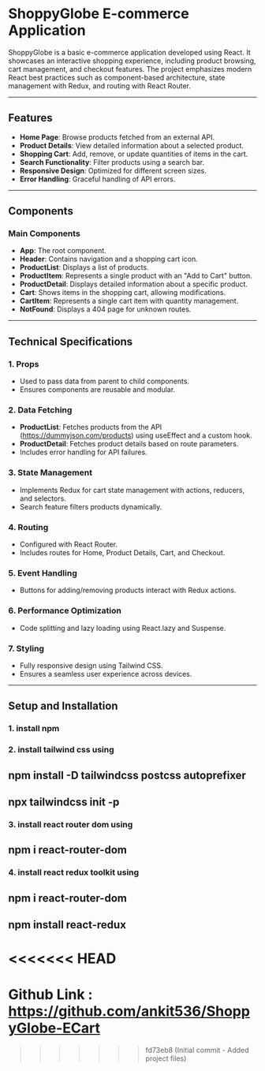 # ShoppyGlobe E-commerce Application

ShoppyGlobe is a basic e-commerce application developed using React. It showcases an interactive shopping experience, including product browsing, cart management, and checkout features. The project emphasizes modern React best practices such as component-based architecture, state management with Redux, and routing with React Router.

---

## Features

- **Home Page**: Browse products fetched from an external API.
- **Product Details**: View detailed information about a selected product.
- **Shopping Cart**: Add, remove, or update quantities of items in the cart.
- **Search Functionality**: Filter products using a search bar.
- **Responsive Design**: Optimized for different screen sizes.
- **Error Handling**: Graceful handling of API errors.

---

## Components

### Main Components

- **App**: The root component.
- **Header**: Contains navigation and a shopping cart icon.
- **ProductList**: Displays a list of products.
- **ProductItem**: Represents a single product with an "Add to Cart" button.
- **ProductDetail**: Displays detailed information about a specific product.
- **Cart**: Shows items in the shopping cart, allowing modifications.
- **CartItem**: Represents a single cart item with quantity management.
- **NotFound**: Displays a 404 page for unknown routes.

---

## Technical Specifications

### 1. **Props**

- Used to pass data from parent to child components.
- Ensures components are reusable and modular.

### 2. **Data Fetching**

- **ProductList**: Fetches products from the API (https://dummyjson.com/products) using useEffect and a custom hook.
- **ProductDetail**: Fetches product details based on route parameters.
- Includes error handling for API failures.

### 3. **State Management**

- Implements Redux for cart state management with actions, reducers, and selectors.
- Search feature filters products dynamically.

### 4. **Routing**

- Configured with React Router.
- Includes routes for Home, Product Details, Cart, and Checkout.

### 5. **Event Handling**

- Buttons for adding/removing products interact with Redux actions.

### 6. **Performance Optimization**

- Code splitting and lazy loading using React.lazy and Suspense.

### 7. **Styling**

- Fully responsive design using Tailwind CSS.
- Ensures a seamless user experience across devices.

---

## Setup and Installation

### 1. install npm

### 2. install tailwind css using

## npm install -D tailwindcss postcss autoprefixer

## npx tailwindcss init -p

### 3. install react router dom using

## npm i react-router-dom

### 4. install react redux toolkit using

## npm i react-router-dom

## npm install react-redux
<<<<<<< HEAD
=======

# Github Link : https://github.com/ankit536/ShoppyGlobe-ECart
>>>>>>> fd73eb8 (Initial commit - Added project files)
